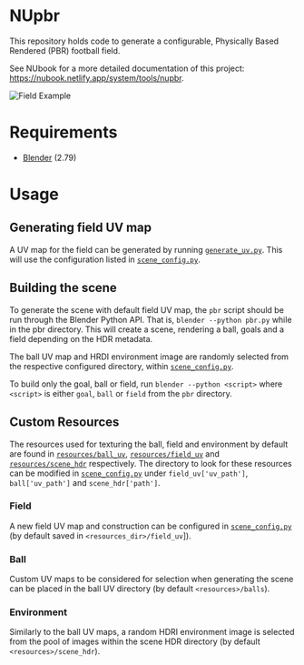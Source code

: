 # NUpbr

This repository holds code to generate a configurable, Physically Based Rendered (PBR) football field.

See NUbook for a more detailed documentation of this project: <https://nubook.netlify.app/system/tools/nupbr>.

![Field Example](./docs/outputs/goals_example.gif)

# Requirements
+ [Blender](https://www.blender.org/download/) (2.79)

# Usage
## Generating field UV map
A UV map for the field can be generated by running [`generate_uv.py`](./field_uv/generate_uv.py). This will use the configuration listed in [`scene_config.py`](./pbr/config/scene_config.py).

## Building the scene
To generate the scene with default field UV map, the `pbr` script should be run through the Blender Python API. That is, `blender --python pbr.py` while in the pbr directory. This will create a scene, rendering a ball, goals and a field depending on the HDR metadata.

The ball UV map and HRDI environment image are randomly selected from the respective configured directory, within [`scene_config.py`](./pbr/config/scene_config.py).

To build only the goal, ball or field, run `blender --python <script>` where `<script>` is either `goal`, `ball` or `field` from the `pbr` directory.

## Custom Resources
The resources used for texturing the ball, field and environment by default are found in [`resources/ball_uv`](./resources/ball_uv), [`resources/field_uv`](./resources/field_uv) and [`resources/scene_hdr`](./resources/scene_hdr) respectively.  The directory to look for these resources can be modified in [`scene_config.py`](./pbr/config/scene_config.py) under `field_uv['uv_path']`, `ball['uv_path']` and `scene_hdr['path']`.

### Field
A new field UV map and construction can be configured in [`scene_config.py`](./pbr/config/scene_config.py) (by default saved in `<resources_dir>/field_uv`]).

### Ball
Custom UV maps to be considered for selection when generating the scene can be placed in the ball UV directory (by default `<resources>/balls`). 

### Environment
Similarly to the ball UV maps, a random HDRI environment image is selected from the pool of images within the scene HDR directory (by default `<resources>/scene_hdr`).

